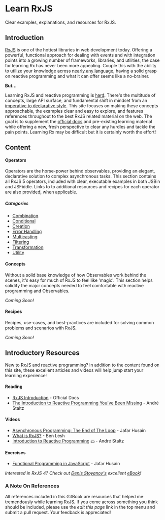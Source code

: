 # Learn RxJS
Clear examples, explanations, and resources for RxJS.


## Introduction

[RxJS](https://github.com/ReactiveX/rxjs) is one of the hottest libraries in web development today. Offering a powerful, functional approach for dealing with events and with integration points into a growing number of frameworks, libraries, and utilities, 
the case for learning Rx has never been more appealing. Couple this with the ability to utilize your knowledge across [nearly any language](http://reactivex.io/languages.html), 
having a solid grasp on reactive programming and what it can offer seems like a no-brainer.

**But...**

Learning RxJS and reactive programming is [hard](https://twitter.com/hoss/status/742643506536153088). There's the multitude of concepts, large API surface, and fundamental shift in mindset 
from an [imperative to declarative style](http://codenugget.co/2015/03/05/declarative-vs-imperative-programming-web.html). This site focuses on making these concepts approachable, the examples clear and easy to explore, 
and features references throughout to the best RxJS related material on the web. 
The goal is to supplement the [official docs](http://reactivex.io/rxjs/) and pre-existing learning material while offering a new, fresh perspective to clear any hurdles and tackle the pain points. 
Learning Rx may be difficult but it is certainly worth the effort!

## Content

#### Operators
Operators are the horse-power behind observables, providing an elegant, declarative solution to complex asynchronous tasks.
This section contains all RxJS 5 operators, included with clear, executable examples in both JSBin and JSFiddle. Links to 
to additional resources and recipes for each operator are also provided, when applicable.  

##### Categories
* [Combination](/operators/combination/README.md)
* [Conditional](/operators/conditional/README.md)
* [Creation](/operators/creation/README.md)
* [Error Handling](/operators/error_handling/README.md)
* [Multicasting](/operators/multicasting/README.md)
* [Filtering](/operators/filtering/README.md)
* [Transformation](/operators/transformation/README.md)
* [Utility](/operators/utility/README.md)

#### Concepts
Without a solid base knowledge of how Observables work behind the scenes, it's easy for much of RxJS to feel like 'magic'.
This section helps solidify the major concepts needed to feel comfortable with reactive programming and Observables.

*Coming Soon!*

#### Recipes
Recipes, use-cases, and best-practices are included for solving common problems and scenarios with RxJS. 

*Coming Soon!*

## Introductory Resources

New to RxJS and reactive programming? In addition to the content found on this site, these excellent articles and videos will help
jump start your learning experience!

#### Reading
* [RxJS Introduction](http://reactivex.io/rxjs/manual/overview.html#introduction) - Official Docs
* [The Introduction to Reactive Programming You've Been Missing](https://gist.github.com/staltz/868e7e9bc2a7b8c1f754) - André Staltz

#### Videos
* [Asynchronous Programming: The End of The Loop](https://egghead.io/courses/mastering-asynchronous-programming-the-end-of-the-loop) - Jafar Husain
* [What is RxJS?](https://egghead.io/lessons/rxjs-what-is-rxjs) - Ben Lesh
* [Introduction to Reactive Programming](https://egghead.io/courses/introduction-to-reactive-programming) :dollar: - André Staltz

#### Exercises
* [Functional Programming in JavaScript](http://reactivex.io/learnrx/) - Jafar Husain

*Interested in RxJS 4? Check out [Denis Stoyanov's](https://github.com/xgrommx) excellent [eBook](https://xgrommx.github.io/rx-book/)!*

### A Note On References
All references included in this GitBook are resources that helped me tremendously while learning RxJS.
If you come across something you think should be included, please use the *edit this page* link in the top
menu and submit a pull request. Your feedback is appreciated!